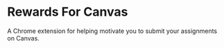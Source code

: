 # Rewards For Canvas
A Chrome extension for helping motivate you to submit your assignments on Canvas.
